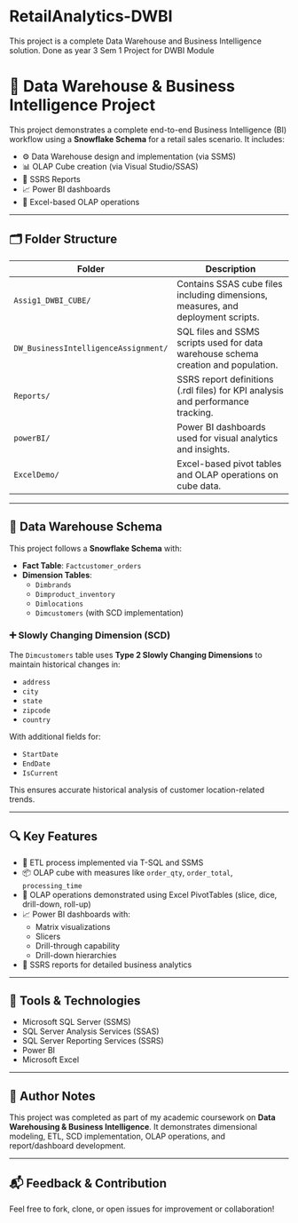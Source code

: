 # RetailAnalytics-DWBI
This project is a complete Data Warehouse and Business Intelligence solution. Done as  year 3 Sem 1 Project for DWBI Module

# 🧠 Data Warehouse & Business Intelligence Project

This project demonstrates a complete end-to-end Business Intelligence (BI) workflow using a **Snowflake Schema** for a retail sales scenario. It includes:

- ⚙️ Data Warehouse design and implementation (via SSMS)
- 📊 OLAP Cube creation (via Visual Studio/SSAS)
- 📝 SSRS Reports
- 📈 Power BI dashboards
- 📁 Excel-based OLAP operations

---

## 🗂️ Folder Structure

| Folder | Description |
|--------|-------------|
| `Assig1_DWBI_CUBE/` | Contains SSAS cube files including dimensions, measures, and deployment scripts. |
| `DW_BusinessIntelligenceAssignment/` | SQL files and SSMS scripts used for data warehouse schema creation and population. |
| `Reports/` | SSRS report definitions (.rdl files) for KPI analysis and performance tracking. |
| `powerBI/` | Power BI dashboards used for visual analytics and insights. |
| `ExcelDemo/` | Excel-based pivot tables and OLAP operations on cube data. |

---

## 🧱 Data Warehouse Schema

This project follows a **Snowflake Schema** with:

- **Fact Table**: `Factcustomer_orders`  
- **Dimension Tables**:
  - `Dimbrands`
  - `Dimproduct_inventory`
  - `Dimlocations`
  - `Dimcustomers` (with SCD implementation)

### ➕ Slowly Changing Dimension (SCD)

The `Dimcustomers` table uses **Type 2 Slowly Changing Dimensions** to maintain historical changes in:
- `address`
- `city`
- `state`
- `zipcode`
- `country`

With additional fields for:
- `StartDate`
- `EndDate`
- `IsCurrent`

This ensures accurate historical analysis of customer location-related trends.

---

## 🔍 Key Features

- 💽 ETL process implemented via T-SQL and SSMS
- 📦 OLAP cube with measures like `order_qty`, `order_total`, `processing_time`
- 🧪 OLAP operations demonstrated using Excel PivotTables (slice, dice, drill-down, roll-up)
- 📈 Power BI dashboards with:
  - Matrix visualizations
  - Slicers
  - Drill-through capability
  - Drill-down hierarchies
- 📝 SSRS reports for detailed business analytics

---

## 🚀 Tools & Technologies

- Microsoft SQL Server (SSMS)
- SQL Server Analysis Services (SSAS)
- SQL Server Reporting Services (SSRS)
- Power BI
- Microsoft Excel

---

## 📌 Author Notes

This project was completed as part of my academic coursework on **Data Warehousing & Business Intelligence**. It demonstrates dimensional modeling, ETL, SCD implementation, OLAP operations, and report/dashboard development.

---

## 📬 Feedback & Contribution

Feel free to fork, clone, or open issues for improvement or collaboration!

